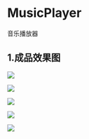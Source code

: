 # MusicPlayer
音乐播放器

## 1.成品效果图

![](gif/1.png)

![](gif/2.png)

![](gif/3.png)

![](gif/4.png)

![](gif/5.png)